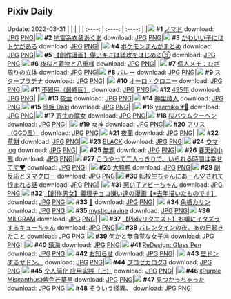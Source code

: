 ## Pixiv Daily
Update: 2022-03-31
|      |      |      |
| :----: | :----: | :----: |
|![](https://pixiv.microyu.workers.dev/c/240x480/img-master/img/2022/03/29/17/30/03/97259251_p0_master1200.jpg) **#1** [ノマド](https://www.pixiv.net/artworks/97259251) download: [JPG](https://pixiv.microyu.workers.dev/img-original/img/2022/03/29/17/30/03/97259251_p0.jpg) [PNG](https://pixiv.microyu.workers.dev/img-original/img/2022/03/29/17/30/03/97259251_p0.png)|![](https://pixiv.microyu.workers.dev/c/240x480/img-master/img/2022/03/29/00/00/14/97246674_p0_master1200.jpg) **#2** [地雷系衣装あくあ](https://www.pixiv.net/artworks/97246674) download: [JPG](https://pixiv.microyu.workers.dev/img-original/img/2022/03/29/00/00/14/97246674_p0.jpg) [PNG](https://pixiv.microyu.workers.dev/img-original/img/2022/03/29/00/00/14/97246674_p0.png)|![](https://pixiv.microyu.workers.dev/c/240x480/img-master/img/2022/03/29/00/03/40/97246909_p0_master1200.jpg) **#3** [かわいい子にはトゲがある](https://www.pixiv.net/artworks/97246909) download: [JPG](https://pixiv.microyu.workers.dev/img-original/img/2022/03/29/00/03/40/97246909_p0.jpg) [PNG](https://pixiv.microyu.workers.dev/img-original/img/2022/03/29/00/03/40/97246909_p0.png)|
|![](https://pixiv.microyu.workers.dev/c/240x480/img-master/img/2022/03/29/21/46/31/97264510_p0_master1200.jpg) **#4** [ポケモンまんがまとめ](https://www.pixiv.net/artworks/97264510) download: [JPG](https://pixiv.microyu.workers.dev/img-original/img/2022/03/29/21/46/31/97264510_p0.jpg) [PNG](https://pixiv.microyu.workers.dev/img-original/img/2022/03/29/21/46/31/97264510_p0.png)|![](https://pixiv.microyu.workers.dev/c/240x480/img-master/img/2022/03/30/00/30/51/97269099_p0_master1200.jpg) **#5** [【創作漫画】儚いキミは猛攻をはじめる⑥](https://www.pixiv.net/artworks/97269099) download: [JPG](https://pixiv.microyu.workers.dev/img-original/img/2022/03/30/00/30/51/97269099_p0.jpg) [PNG](https://pixiv.microyu.workers.dev/img-original/img/2022/03/30/00/30/51/97269099_p0.png)|![](https://pixiv.microyu.workers.dev/c/240x480/img-master/img/2022/03/30/00/00/17/97268145_p0_master1200.jpg) **#6** [夜桜と着物と八重様](https://www.pixiv.net/artworks/97268145) download: [JPG](https://pixiv.microyu.workers.dev/img-original/img/2022/03/30/00/00/17/97268145_p0.jpg) [PNG](https://pixiv.microyu.workers.dev/img-original/img/2022/03/30/00/00/17/97268145_p0.png)|
|![](https://pixiv.microyu.workers.dev/c/240x480/img-master/img/2022/03/29/09/00/01/97252884_p0_master1200.jpg) **#7** [個人メモ：ひざ周りの立体](https://www.pixiv.net/artworks/97252884) download: [JPG](https://pixiv.microyu.workers.dev/img-original/img/2022/03/29/09/00/01/97252884_p0.jpg) [PNG](https://pixiv.microyu.workers.dev/img-original/img/2022/03/29/09/00/01/97252884_p0.png)|![](https://pixiv.microyu.workers.dev/c/240x480/img-master/img/2022/03/29/06/00/01/97251369_p0_master1200.jpg) **#8** [バレー](https://www.pixiv.net/artworks/97251369) download: [JPG](https://pixiv.microyu.workers.dev/img-original/img/2022/03/29/06/00/01/97251369_p0.jpg) [PNG](https://pixiv.microyu.workers.dev/img-original/img/2022/03/29/06/00/01/97251369_p0.png)|![](https://pixiv.microyu.workers.dev/c/240x480/img-master/img/2022/03/30/00/00/15/97268134_p0_master1200.jpg) **#9** [スタープラチナ](https://www.pixiv.net/artworks/97268134) download: [JPG](https://pixiv.microyu.workers.dev/img-original/img/2022/03/30/00/00/15/97268134_p0.jpg) [PNG](https://pixiv.microyu.workers.dev/img-original/img/2022/03/30/00/00/15/97268134_p0.png)|
|![](https://pixiv.microyu.workers.dev/c/240x480/img-master/img/2022/03/29/00/00/30/97246764_p0_master1200.jpg) **#10** [オーロ・クロニー](https://www.pixiv.net/artworks/97246764) download: [JPG](https://pixiv.microyu.workers.dev/img-original/img/2022/03/29/00/00/30/97246764_p0.jpg) [PNG](https://pixiv.microyu.workers.dev/img-original/img/2022/03/29/00/00/30/97246764_p0.png)|![](https://pixiv.microyu.workers.dev/c/240x480/img-master/img/2022/03/29/18/18/29/97260115_p0_master1200.jpg) **#11** [不器用（最終回）](https://www.pixiv.net/artworks/97260115) download: [JPG](https://pixiv.microyu.workers.dev/img-original/img/2022/03/29/18/18/29/97260115_p0.jpg) [PNG](https://pixiv.microyu.workers.dev/img-original/img/2022/03/29/18/18/29/97260115_p0.png)|![](https://pixiv.microyu.workers.dev/c/240x480/img-master/img/2022/03/29/00/17/03/97247316_p0_master1200.jpg) **#12** [495年](https://www.pixiv.net/artworks/97247316) download: [JPG](https://pixiv.microyu.workers.dev/img-original/img/2022/03/29/00/17/03/97247316_p0.jpg) [PNG](https://pixiv.microyu.workers.dev/img-original/img/2022/03/29/00/17/03/97247316_p0.png)|
|![](https://pixiv.microyu.workers.dev/c/240x480/img-master/img/2022/03/29/02/10/33/97249410_p0_master1200.jpg) **#13** [夜兰](https://www.pixiv.net/artworks/97249410) download: [JPG](https://pixiv.microyu.workers.dev/img-original/img/2022/03/29/02/10/33/97249410_p0.jpg) [PNG](https://pixiv.microyu.workers.dev/img-original/img/2022/03/29/02/10/33/97249410_p0.png)|![](https://pixiv.microyu.workers.dev/c/240x480/img-master/img/2022/03/30/00/03/32/97268353_p0_master1200.jpg) **#14** [神里绫人](https://www.pixiv.net/artworks/97268353) download: [JPG](https://pixiv.microyu.workers.dev/img-original/img/2022/03/30/00/03/32/97268353_p0.jpg) [PNG](https://pixiv.microyu.workers.dev/img-original/img/2022/03/30/00/03/32/97268353_p0.png)|![](https://pixiv.microyu.workers.dev/c/240x480/img-master/img/2022/03/29/14/43/41/97256872_p0_master1200.jpg) **#15** [堕姫 Daki](https://www.pixiv.net/artworks/97256872) download: [JPG](https://pixiv.microyu.workers.dev/img-original/img/2022/03/29/14/43/41/97256872_p0.jpg) [PNG](https://pixiv.microyu.workers.dev/img-original/img/2022/03/29/14/43/41/97256872_p0.png)|
|![](https://pixiv.microyu.workers.dev/c/240x480/img-master/img/2022/03/29/00/23/25/97246822_p0_master1200.jpg) **#16** [yaemiko 💗🦊](https://www.pixiv.net/artworks/97246822) download: [JPG](https://pixiv.microyu.workers.dev/img-original/img/2022/03/29/00/23/25/97246822_p0.jpg) [PNG](https://pixiv.microyu.workers.dev/img-original/img/2022/03/29/00/23/25/97246822_p0.png)|![](https://pixiv.microyu.workers.dev/c/240x480/img-master/img/2022/03/29/00/41/29/97246693_p0_master1200.jpg) **#17** [寄生の魔女](https://www.pixiv.net/artworks/97246693) download: [JPG](https://pixiv.microyu.workers.dev/img-original/img/2022/03/29/00/41/29/97246693_p0.jpg) [PNG](https://pixiv.microyu.workers.dev/img-original/img/2022/03/29/00/41/29/97246693_p0.png)|![](https://pixiv.microyu.workers.dev/c/240x480/img-master/img/2022/03/29/21/19/29/97263829_p0_master1200.jpg) **#18** [桜バウムクーヘン](https://www.pixiv.net/artworks/97263829) download: [JPG](https://pixiv.microyu.workers.dev/img-original/img/2022/03/29/21/19/29/97263829_p0.jpg) [PNG](https://pixiv.microyu.workers.dev/img-original/img/2022/03/29/21/19/29/97263829_p0.png)|
|![](https://pixiv.microyu.workers.dev/c/240x480/img-master/img/2022/03/29/15/09/55/97257229_p0_master1200.jpg) **#19** [女神](https://www.pixiv.net/artworks/97257229) download: [JPG](https://pixiv.microyu.workers.dev/img-original/img/2022/03/29/15/09/55/97257229_p0.jpg) [PNG](https://pixiv.microyu.workers.dev/img-original/img/2022/03/29/15/09/55/97257229_p0.png)|![](https://pixiv.microyu.workers.dev/c/240x480/img-master/img/2022/03/29/00/00/13/97246668_p0_master1200.jpg) **#20** [アリス（GGO風）](https://www.pixiv.net/artworks/97246668) download: [JPG](https://pixiv.microyu.workers.dev/img-original/img/2022/03/29/00/00/13/97246668_p0.jpg) [PNG](https://pixiv.microyu.workers.dev/img-original/img/2022/03/29/00/00/13/97246668_p0.png)|![](https://pixiv.microyu.workers.dev/c/240x480/img-master/img/2022/03/29/04/00/01/97250566_p0_master1200.jpg) **#21** [夜蘭](https://www.pixiv.net/artworks/97250566) download: [JPG](https://pixiv.microyu.workers.dev/img-original/img/2022/03/29/04/00/01/97250566_p0.jpg) [PNG](https://pixiv.microyu.workers.dev/img-original/img/2022/03/29/04/00/01/97250566_p0.png)|
|![](https://pixiv.microyu.workers.dev/c/240x480/img-master/img/2022/03/30/20/30/01/97283983_p0_master1200.jpg) **#22** [草餅](https://www.pixiv.net/artworks/97283983) download: [JPG](https://pixiv.microyu.workers.dev/img-original/img/2022/03/30/20/30/01/97283983_p0.jpg) [PNG](https://pixiv.microyu.workers.dev/img-original/img/2022/03/30/20/30/01/97283983_p0.png)|![](https://pixiv.microyu.workers.dev/c/240x480/img-master/img/2022/03/29/00/00/12/97246664_p0_master1200.jpg) **#23** [BLACK](https://www.pixiv.net/artworks/97246664) download: [JPG](https://pixiv.microyu.workers.dev/img-original/img/2022/03/29/00/00/12/97246664_p0.jpg) [PNG](https://pixiv.microyu.workers.dev/img-original/img/2022/03/29/00/00/12/97246664_p0.png)|![](https://pixiv.microyu.workers.dev/c/240x480/img-master/img/2022/03/30/19/15/46/97282414_p0_master1200.jpg) **#24** [ウマlog](https://www.pixiv.net/artworks/97282414) download: [JPG](https://pixiv.microyu.workers.dev/img-original/img/2022/03/30/19/15/46/97282414_p0.jpg) [PNG](https://pixiv.microyu.workers.dev/img-original/img/2022/03/30/19/15/46/97282414_p0.png)|
|![](https://pixiv.microyu.workers.dev/c/240x480/img-master/img/2022/03/30/20/20/21/97283769_p0_master1200.jpg) **#25** [無題](https://www.pixiv.net/artworks/97283769) download: [JPG](https://pixiv.microyu.workers.dev/img-original/img/2022/03/30/20/20/21/97283769_p0.jpg) [PNG](https://pixiv.microyu.workers.dev/img-original/img/2022/03/30/20/20/21/97283769_p0.png)|![](https://pixiv.microyu.workers.dev/c/240x480/img-master/img/2022/03/29/16/41/12/97258541_p0_master1200.jpg) **#26** [春天的小熊](https://www.pixiv.net/artworks/97258541) download: [JPG](https://pixiv.microyu.workers.dev/img-original/img/2022/03/29/16/41/12/97258541_p0.jpg) [PNG](https://pixiv.microyu.workers.dev/img-original/img/2022/03/29/16/41/12/97258541_p0.png)|![](https://pixiv.microyu.workers.dev/c/240x480/img-master/img/2022/03/29/00/00/17/97246697_p0_master1200.jpg) **#27** [こうやって二人っきりで、いられる時間は幸せです❤️](https://www.pixiv.net/artworks/97246697) download: [JPG](https://pixiv.microyu.workers.dev/img-original/img/2022/03/29/00/00/17/97246697_p0.jpg) [PNG](https://pixiv.microyu.workers.dev/img-original/img/2022/03/29/00/00/17/97246697_p0.png)|
|![](https://pixiv.microyu.workers.dev/c/240x480/img-master/img/2022/03/29/12/15/22/97255052_p0_master1200.jpg) **#28** [大鸭鸭](https://www.pixiv.net/artworks/97255052) download: [JPG](https://pixiv.microyu.workers.dev/img-original/img/2022/03/29/12/15/22/97255052_p0.jpg) [PNG](https://pixiv.microyu.workers.dev/img-original/img/2022/03/29/12/15/22/97255052_p0.png)|![](https://pixiv.microyu.workers.dev/c/240x480/img-master/img/2022/03/30/04/27/42/97272347_p0_master1200.jpg) **#29** [副反応とヌマクロー](https://www.pixiv.net/artworks/97272347) download: [JPG](https://pixiv.microyu.workers.dev/img-original/img/2022/03/30/04/27/42/97272347_p0.jpg) [PNG](https://pixiv.microyu.workers.dev/img-original/img/2022/03/30/04/27/42/97272347_p0.png)|![](https://pixiv.microyu.workers.dev/c/240x480/img-master/img/2022/03/29/17/53/48/97259640_p0_master1200.jpg) **#30** [転校生ちゃんにあーん♡されて恨まれる話](https://www.pixiv.net/artworks/97259640) download: [JPG](https://pixiv.microyu.workers.dev/img-original/img/2022/03/29/17/53/48/97259640_p0.jpg) [PNG](https://pixiv.microyu.workers.dev/img-original/img/2022/03/29/17/53/48/97259640_p0.png)|
|![](https://pixiv.microyu.workers.dev/c/240x480/img-master/img/2022/03/29/13/40/38/97256072_p0_master1200.jpg) **#31** [悪い子アビーちゃん](https://www.pixiv.net/artworks/97256072) download: [JPG](https://pixiv.microyu.workers.dev/img-original/img/2022/03/29/13/40/38/97256072_p0.jpg) [PNG](https://pixiv.microyu.workers.dev/img-original/img/2022/03/29/13/40/38/97256072_p0.png)|![](https://pixiv.microyu.workers.dev/c/240x480/img-master/img/2022/03/30/23/33/34/97288706_p0_master1200.jpg) **#32** [【創作男女】義理チョコ嫌い達の漫画【※去年描いたものです】](https://www.pixiv.net/artworks/97288706) download: [JPG](https://pixiv.microyu.workers.dev/img-original/img/2022/03/30/23/33/34/97288706_p0.jpg) [PNG](https://pixiv.microyu.workers.dev/img-original/img/2022/03/30/23/33/34/97288706_p0.png)|![](https://pixiv.microyu.workers.dev/c/240x480/img-master/img/2022/03/29/00/07/14/97247030_p0_master1200.jpg) **#33** [💜](https://www.pixiv.net/artworks/97247030) download: [JPG](https://pixiv.microyu.workers.dev/img-original/img/2022/03/29/00/07/14/97247030_p0.jpg) [PNG](https://pixiv.microyu.workers.dev/img-original/img/2022/03/29/00/07/14/97247030_p0.png)|
|![](https://pixiv.microyu.workers.dev/c/240x480/img-master/img/2022/03/29/14/33/15/97256735_p0_master1200.jpg) **#34** [角楯カリン](https://www.pixiv.net/artworks/97256735) download: [JPG](https://pixiv.microyu.workers.dev/img-original/img/2022/03/29/14/33/15/97256735_p0.jpg) [PNG](https://pixiv.microyu.workers.dev/img-original/img/2022/03/29/14/33/15/97256735_p0.png)|![](https://pixiv.microyu.workers.dev/c/240x480/img-master/img/2022/03/30/17/54/34/97270214_p0_master1200.jpg) **#35** [mystic_ravine](https://www.pixiv.net/artworks/97270214) download: [JPG](https://pixiv.microyu.workers.dev/img-original/img/2022/03/30/17/54/34/97270214_p0.jpg) [PNG](https://pixiv.microyu.workers.dev/img-original/img/2022/03/30/17/54/34/97270214_p0.png)|![](https://pixiv.microyu.workers.dev/c/240x480/img-master/img/2022/03/29/00/48/22/97248008_p0_master1200.jpg) **#36** [MILGRAM](https://www.pixiv.net/artworks/97248008) download: [JPG](https://pixiv.microyu.workers.dev/img-original/img/2022/03/29/00/48/22/97248008_p0.jpg) [PNG](https://pixiv.microyu.workers.dev/img-original/img/2022/03/29/00/48/22/97248008_p0.png)|
|![](https://pixiv.microyu.workers.dev/c/240x480/img-master/img/2022/03/30/14/59/35/97278317_p0_master1200.jpg) **#37** [【Pixivリクエスト】お嬢にイタズラするキューちゃん](https://www.pixiv.net/artworks/97278317) download: [JPG](https://pixiv.microyu.workers.dev/img-original/img/2022/03/30/14/59/35/97278317_p0.jpg) [PNG](https://pixiv.microyu.workers.dev/img-original/img/2022/03/30/14/59/35/97278317_p0.png)|![](https://pixiv.microyu.workers.dev/c/240x480/img-master/img/2022/03/30/00/02/42/97268319_p0_master1200.jpg) **#38** [バレンタインの夜、あの日起きたこと](https://www.pixiv.net/artworks/97268319) download: [JPG](https://pixiv.microyu.workers.dev/img-original/img/2022/03/30/00/02/42/97268319_p0.jpg) [PNG](https://pixiv.microyu.workers.dev/img-original/img/2022/03/30/00/02/42/97268319_p0.png)|![](https://pixiv.microyu.workers.dev/c/240x480/img-master/img/2022/03/29/18/00/09/97259779_p0_master1200.jpg) **#39** [何かと無自覚な女子㉘](https://www.pixiv.net/artworks/97259779) download: [JPG](https://pixiv.microyu.workers.dev/img-original/img/2022/03/29/18/00/09/97259779_p0.jpg) [PNG](https://pixiv.microyu.workers.dev/img-original/img/2022/03/29/18/00/09/97259779_p0.png)|
|![](https://pixiv.microyu.workers.dev/c/240x480/img-master/img/2022/03/29/18/20/43/97259072_p0_master1200.jpg) **#40** [鎮海](https://www.pixiv.net/artworks/97259072) download: [JPG](https://pixiv.microyu.workers.dev/img-original/img/2022/03/29/18/20/43/97259072_p0.jpg) [PNG](https://pixiv.microyu.workers.dev/img-original/img/2022/03/29/18/20/43/97259072_p0.png)|![](https://pixiv.microyu.workers.dev/c/240x480/img-master/img/2022/03/29/13/49/48/97256154_p0_master1200.jpg) **#41** [ReDesign: Glass Pen](https://www.pixiv.net/artworks/97256154) download: [JPG](https://pixiv.microyu.workers.dev/img-original/img/2022/03/29/13/49/48/97256154_p0.jpg) [PNG](https://pixiv.microyu.workers.dev/img-original/img/2022/03/29/13/49/48/97256154_p0.png)|![](https://pixiv.microyu.workers.dev/c/240x480/img-master/img/2022/03/29/00/00/34/97246768_p0_master1200.jpg) **#42** [お知らせ](https://www.pixiv.net/artworks/97246768) download: [JPG](https://pixiv.microyu.workers.dev/img-original/img/2022/03/29/00/00/34/97246768_p0.jpg) [PNG](https://pixiv.microyu.workers.dev/img-original/img/2022/03/29/00/00/34/97246768_p0.png)|
|![](https://pixiv.microyu.workers.dev/c/240x480/img-master/img/2022/03/30/01/18/35/97270126_p0_master1200.jpg) **#43** [壁ドンするヤドン。](https://www.pixiv.net/artworks/97270126) download: [JPG](https://pixiv.microyu.workers.dev/img-original/img/2022/03/30/01/18/35/97270126_p0.jpg) [PNG](https://pixiv.microyu.workers.dev/img-original/img/2022/03/30/01/18/35/97270126_p0.png)|![](https://pixiv.microyu.workers.dev/c/240x480/img-master/img/2022/03/29/20/08/48/97262246_p0_master1200.jpg) **#44** [プロセカログ3](https://www.pixiv.net/artworks/97262246) download: [JPG](https://pixiv.microyu.workers.dev/img-original/img/2022/03/29/20/08/48/97262246_p0.jpg) [PNG](https://pixiv.microyu.workers.dev/img-original/img/2022/03/29/20/08/48/97262246_p0.png)|![](https://pixiv.microyu.workers.dev/c/240x480/img-master/img/2022/03/29/03/11/56/97250128_p0_master1200.jpg) **#45** [个人简化 应用实践（上）](https://www.pixiv.net/artworks/97250128) download: [JPG](https://pixiv.microyu.workers.dev/img-original/img/2022/03/29/03/11/56/97250128_p0.jpg) [PNG](https://pixiv.microyu.workers.dev/img-original/img/2022/03/29/03/11/56/97250128_p0.png)|
|![](https://pixiv.microyu.workers.dev/c/240x480/img-master/img/2022/03/29/00/08/36/97247076_p0_master1200.jpg) **#46** [《Purple Miscanthus》紫色芒草里](https://www.pixiv.net/artworks/97247076) download: [JPG](https://pixiv.microyu.workers.dev/img-original/img/2022/03/29/00/08/36/97247076_p0.jpg) [PNG](https://pixiv.microyu.workers.dev/img-original/img/2022/03/29/00/08/36/97247076_p0.png)|![](https://pixiv.microyu.workers.dev/c/240x480/img-master/img/2022/03/30/00/32/39/97269135_p0_master1200.jpg) **#47** [見つかっちゃった](https://www.pixiv.net/artworks/97269135) download: [JPG](https://pixiv.microyu.workers.dev/img-original/img/2022/03/30/00/32/39/97269135_p0.jpg) [PNG](https://pixiv.microyu.workers.dev/img-original/img/2022/03/30/00/32/39/97269135_p0.png)|![](https://pixiv.microyu.workers.dev/c/240x480/img-master/img/2022/03/30/12/05/43/97275221_p0_master1200.jpg) **#48** [そういう怪異。](https://www.pixiv.net/artworks/97275221) download: [JPG](https://pixiv.microyu.workers.dev/img-original/img/2022/03/30/12/05/43/97275221_p0.jpg) [PNG](https://pixiv.microyu.workers.dev/img-original/img/2022/03/30/12/05/43/97275221_p0.png)|
